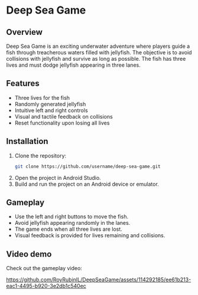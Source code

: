# Deep Sea Game

## Overview

Deep Sea Game is an exciting underwater adventure where players guide a fish through treacherous waters filled with jellyfish. The objective is to avoid collisions with jellyfish and survive as long as possible. The fish has three lives and must dodge jellyfish appearing in three lanes.

## Features

- Three lives for the fish
- Randomly generated jellyfish
- Intuitive left and right controls
- Visual and tactile feedback on collisions
- Reset functionality upon losing all lives

## Installation

1. Clone the repository:
   ```bash
   git clone https://github.com/username/deep-sea-game.git
   ```
2. Open the project in Android Studio.
3. Build and run the project on an Android device or emulator.

## Gameplay

- Use the left and right buttons to move the fish.
- Avoid jellyfish appearing randomly in the lanes.
- The game ends when all three lives are lost.
- Visual feedback is provided for lives remaining and collisions.

## Video demo

Check out the gameplay video:

https://github.com/RoyRubinIL/DeepSeaGame/assets/114292185/ee61b213-eac1-4495-b920-3e2db1c540ec



